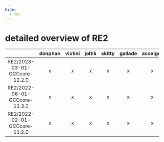 ```yaml
---
hide:
  - toc
---
```


detailed overview of RE2
========================

| |donphan|victini|joltik|skitty|gallade|accelgor|swalot|doduo|
| :---: | :---: | :---: | :---: | :---: | :---: | :---: | :---: | :---: |
|RE2/2023-03-01-GCCcore-12.2.0|x|x|x|x|x|x|x|x|
|RE2/2022-06-01-GCCcore-11.3.0|x|x|x|x|x|x|x|x|
|RE2/2022-02-01-GCCcore-11.2.0|x|x|x|x|x|x|x|x|
